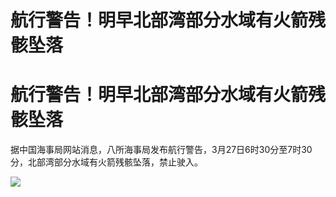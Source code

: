 # 航行警告！明早北部湾部分水域有火箭残骸坠落

# 航行警告！明早北部湾部分水域有火箭残骸坠落

据中国海事局网站消息，八所海事局发布航行警告，3月27日6时30分至7时30分，北部湾部分水域有火箭残骸坠落，禁止驶入。 ​​​

![](https://inews.gtimg.com/om_bt/Oe6kKd61h3MIsTUp57z7l29i-OipsBeXRfhtCC08KpVJ8AA/1000)

